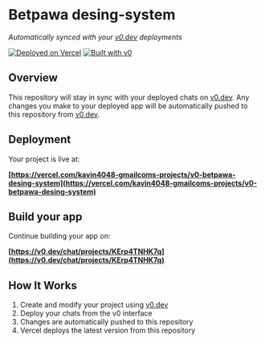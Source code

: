 # Betpawa desing-system

*Automatically synced with your [v0.dev](https://v0.dev) deployments*

[![Deployed on Vercel](https://img.shields.io/badge/Deployed%20on-Vercel-black?style=for-the-badge&logo=vercel)](https://vercel.com/kavin4048-gmailcoms-projects/v0-betpawa-desing-system)
[![Built with v0](https://img.shields.io/badge/Built%20with-v0.dev-black?style=for-the-badge)](https://v0.dev/chat/projects/KErp4TNHK7q)

## Overview

This repository will stay in sync with your deployed chats on [v0.dev](https://v0.dev).
Any changes you make to your deployed app will be automatically pushed to this repository from [v0.dev](https://v0.dev).

## Deployment

Your project is live at:

**[https://vercel.com/kavin4048-gmailcoms-projects/v0-betpawa-desing-system](https://vercel.com/kavin4048-gmailcoms-projects/v0-betpawa-desing-system)**

## Build your app

Continue building your app on:

**[https://v0.dev/chat/projects/KErp4TNHK7q](https://v0.dev/chat/projects/KErp4TNHK7q)**

## How It Works

1. Create and modify your project using [v0.dev](https://v0.dev)
2. Deploy your chats from the v0 interface
3. Changes are automatically pushed to this repository
4. Vercel deploys the latest version from this repository